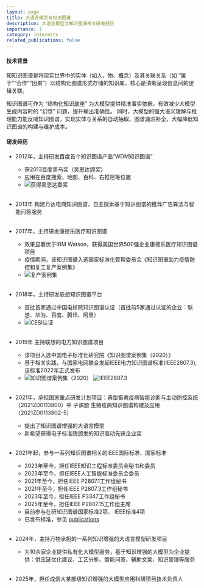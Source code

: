```yaml
---
layout: page
title: 大语言模型与知识图谱
description: 大语言模型与知识图谱相关研发经历
importance: 1
category: interests
related_publications: false
---
```

#### 技术背景
知知识图谱是将现实世界中的实体（如人、物、概念）及其关联关系（如 “属于”“合作”“因果”）以结构化图谱形式存储的知识库，核心是清晰呈现信息间的逻辑关联。

知识图谱可作为 “结构化知识底座” 为大模型提供精准事实依据，有效减少大模型生成内容时的 “幻觉” 问题，提升输出准确性。
同时，大模型的强大语义理解与推理能力能反哺知识图谱，实现实体与关系的自动抽取、图谱漏洞补全，大幅降低知识图谱的构建与维护成本。

#### 研发经历
- 2012年，主持研发百度首个知识图谱产品“WDM知识图谱”
    +  获2013百度黑马奖（吴恩达颁奖）
    +  应用在百度搜索、地图、百科、右推栏等位置 
    + ![获得吴恩达嘉奖](https://phanyoung.github.io/assets/img/ng.jpg)
<br><br>
    

- 2013年 构建万达电商知识图谱，自主探索基于知识图谱的推荐广告算法与智能问答服务 
<br><br>
    
- 2017年，主持研发康德乐医疗知识图谱
    + 效果显著优于IBM Watson，获得美国世界500强企业康德乐医疗知识图谱项目
    + 疫情期间，该知识图谱入选国家标准化管理委员会《知识图谱助力疫情防控和复工复产案例集》 
    + ![复产案例集](https://phanyoung.github.io/assets/img/set1.jpg)
<br><br>
    
- 2018年，主持研发联想知识图谱平台
    + 首批首家通过中国电标院知识图谱认证（首批前5家通过认证的企业：联想、华为、百度、腾讯、阿里） 
    + ![CESI认证](https://phanyoung.github.io/assets/img/auth_cesi.jpg)
<br><br>

    
- 2019年 主持联想的电力知识图谱项目
    + 该项目入选中国电子标准化研究院《知识图谱案例集（2020）》 
    + 基于相关实践，与国家电网联合发起IEEE电力知识图谱标准(IEEE2807.3),该标准2022年正式发布
    + ![知识图谱案例集（2020）](https://phanyoung.github.io/assets/img/set2.jpg) ![IEEE2807.3](https://phanyoung.github.io/assets/img/publication_preview/IEEE2807.3.jpg)
<br><br>
    
- 2021年，承担国家重点研发计划项目：典型畜禽疫病智能诊断与主动防控系统（2021ZD0113800）中 子课题 生猪疫病知识图谱构建及应用 （2021ZD0113802-5）
    + 提出了知识图谱增强的大语言模型
    + 新希望获得电子标准院颁发的知识驱动先锋企业奖
<br><br>
    
- 2021年起，参与一系列知识图谱相关的IEEE国际标准、国家标准
    + 2023年至今，担任IEEE知识工程标准委员会秘书和委员
    + 2023年至今，担任IEEE人工智能标准委员会委员
    - 2021年至今，担任IEEE P2807.1工作组秘书
    - 2021年至今，担任IEEE P2807.3工作组秘书
    - 2023年至今，担任IEEE P3347工作组秘书
    - 2025年至今，担任IEEE P2807.15工作组主席
    - 目前参与在研知识图谱国家标准2项、 IEEE标准4项
    - 已发布标准，参见 [publications](https://phanyoung.github.io/publications/)
<br><br>
    
- 2024年，主持万物承担的一系列知识增强的大语言模型研发项目
    + 为10余家企业提供私有化大模型服务，基于知识增强的大模型为企业提供：供应链优化建议、工艺分析、智能问答、辅助文案、知识管理等服务
<br><br>
  
- 2025年，担任成信大某部级知识增强的大模型应用科研项目技术负责人




